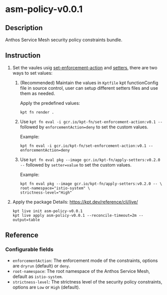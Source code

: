 # asm-policy-v0.0.1

## Description
Anthos Service Mesh security policy constraints bundle.

## Instruction

1.  Set the vaules usig [set-enforcement-action](https://catalog.kpt.dev/set-enforcement-action/v0.1/)
    and [setters](https://catalog.kpt.dev/apply-setters/v0.2/), there are two ways to set values:

    1.  (Recommended) Maintain the values in `Kptfile` kpt functionConfig file in source
        control, user can setup different setters files and use them as needed.

        Apply the predefined values:

        ```shell
        kpt fn render .
        ```

    2.  Use `kpt fn eval -i gcr.io/kpt-fn/set-enforcement-action:v0.1 --`
        followed by `enforcementAction=deny` to set the custom values.

        Example:

        ```shell
        kpt fn eval -i gcr.io/kpt-fn/set-enforcement-action:v0.1 -- enforcementAction=deny
        ```

    3.  Use `kpt fn eval pkg --image gcr.io/kpt-fn/apply-setters:v0.2.0 --`
        followed by `setter=value` to set the custom values.

        Example:

        ```shell
        kpt fn eval pkg --image gcr.io/kpt-fn/apply-setters:v0.2.0 -- \
        root-namespace="istio-system" \
        strictness-level="High"
        ```

2.  Apply the package
    Details: https://kpt.dev/reference/cli/live/

    ```shell
    kpt live init asm-policy-v0.0.1
    kpt live apply asm-policy-v0.0.1 --reconcile-timeout=2m --output=table
    ```

## Reference

### Configurable fields

-   `enforcementAction`: The enforcement mode of the constraints, options are `dryrun` (default) or
    `deny`.
-   `root-namespace`: The root namespace of the Anthos Service Mesh, default as `istio-system`.
-   `strictness-level`: The strictness level of the security policy constraints, options are `Low` or
    `High` (default).
